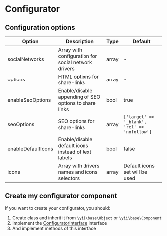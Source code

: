 Configurator
============

## Configuration options

| Option | Description | Type | Default |
|--------|-------------|------|---------|
|socialNetworks|Array with configuration for social network drivers|array|-|
|options|HTML options for share-links|array|-|
|enableSeoOptions|Enable/disable appending of SEO options to share links|bool|true|
|seoOptions|SEO options for share-links|array|`['target' => '_blank', 'rel' => 'nofollow']`|
|enableDefaultIcons|Enable/disable default icons instead of text labels|bool|false|
|icons|Array with drivers names and icons selectors|array|Default icons set will be used|

## Create my configurator component

If you want to create your configurator, you should:

1. Create class and inherit it from `\yii\base\Object` or `\yii\base\Component`
2. Implement the [ConfiguratorInterface](https://github.com/yiimaker/yii2-social-share/blob/master/src/configurators/ConfiguratorInterface.php) interface
3. And implement methods of this interface
